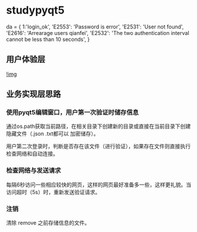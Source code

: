 # studypyqt5

da = {
    1:'login_ok', 
    'E2553': 'Password is error', 
    'E2531': 'User not found', 
    'E2616': 'Arrearage users qianfei',
    'E2532': 'The two authentication interval cannot be less than 10 seconds',
    }
## 用户体验层
[!img](https://cdn.nlark.com/yuque/0/2019/png/164272/1547546562926-4a108026-1c58-4f95-98ae-e6c81e3718dd.png)

## 业务实现层思路
### 使用pyqt5编辑窗口，用户第一次验证时储存信息
通过os.path获取当前路径，在相关目录下创建新的目录或直接在当前目录下创建隐藏文件（.json .txt都可以 加密储存）。

用户第二次登录时，判断是否存在该文件（进行验证），如果存在文件则直接执行检查网络和自动连接。

### 检查网络与发送请求
每隔6秒访问一些相应较快的网页，这样的网页最好准备多一些，这样更礼貌。当访问超时（5s）时，重新发送验证请求。

### 注销
清除  remove 之前存储信息的文件。
